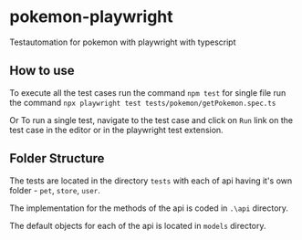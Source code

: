 # pokemon-playwright
Testautomation for pokemon with playwright with typescript

## How to use
To execute all the test cases run the command `npm test`
for single file run the command `npx playwright test tests/pokemon/getPokemon.spec.ts`

Or To run a single test, navigate to the test case and click on `Run` link on the test case in the editor or in the playwright test extension.

## Folder Structure
The tests are located in the directory `tests` with each of api having it's own folder - `pet`, `store`, `user`.

The implementation for the methods of the api is coded in `.\api` directory.

The default objects for each of the api is located in `models` directory.
